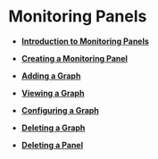 # Monitoring Panels<a name="EN-US_TOPIC_0135551322"></a>

-   **[Introduction to Monitoring Panels](introduction-to-monitoring-panels.md)**  

-   **[Creating a Monitoring Panel](creating-a-monitoring-panel.md)**  

-   **[Adding a Graph](adding-a-graph.md)**  

-   **[Viewing a Graph](viewing-a-graph.md)**  

-   **[Configuring a Graph](configuring-a-graph.md)**  

-   **[Deleting a Graph](deleting-a-graph.md)**  

-   **[Deleting a Panel](deleting-a-panel.md)**  


